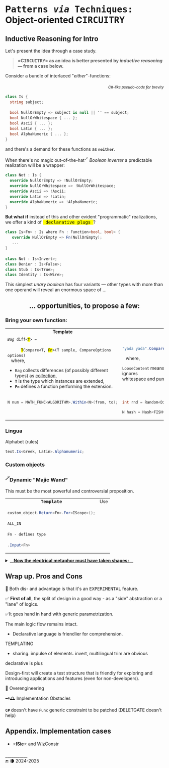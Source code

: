 # P<samp>atterns _via_ Techniques:</samp> Object-oriented C<samp>IRCUITRY</samp>

## Inductive Reasoning for Intro

Let's present the idea through a case study.

> __«C<samp>IRCUITRY</samp>» as an idea is better presented by _inductive reasoning_ &mdash; from a case below.__

Consider a bundle of interlaced "_either_"-functions:

<div align="right"><sub><i>C#-like pseudo-code for brevity</i></sub></div>

```csharp
class Is {
  string subject;

  bool NullOrEmpty => subject is null || '' == subject;
  bool NullOrWhitespace { ... };
  bool Ascii { ... };
  bool Latin { ... };
  bool AlphaNumeric { ... };
}

```

and there's a demand for these functions as **`neither`**.

When there's no magic out-of-the-hat<sup>🪄</sup> _Boolean Inverter_ a predictable realization will be a wrapper:

```csharp
class Not : Is {
  override NullOrEmpty => !NullOrEmpty;
  override NullOrWhitespace => !NullOrWhitespace;
  override Ascii => !Ascii;
  override Latin => !Latin;
  override AlphaNumeric => !AlphaNumeric;
}
```

**But what if** instead of this and other evident "programmatic" realizations, we offer a kind of <samp><mark>&thinsp;declarative plugs&thinsp;</mark></samp>?

```csharp
class Is<Fn> : Is where Fn : Function<bool, bool> {
   override NullOrEmpty => Fn(NullOrEmpty);
   ...
}

class Not : Is<Invert>;
class Denier : Is<False>;
class Stub : Is<True>;
class Identity : Is<Wire>; 

```

This simplest _unary boolean_ has four variants &mdash; other types with more than one operand will reveal an enormous space of ... 

<h2 align="center">... opportunities, to propose a few:</h2>

### Bring your own function:

<table><tr></tr><tr align="center"><td><b>Template</b></td><td><b>Use</b></td></tr><tr valign="top"><td>
    <code><i>Bag</i> diff&lt;<b><mark>T</mark></b>&gt; = <br />&nbsp;&nbsp;&nbsp;&nbsp;
      <mark>T</mark>Compare&lt;T, <mark>Fn</mark>&gt;(<b><mark></mark>T</b> sample, CompareOptions options)</code><br />
&nbsp;&nbsp;&nbsp;where,
<ul>
<li><code>Bag</code> collects differences (of possibly different types) as <a href="../../../../src/TuttiFrutti/AbcStructTests/Heaps">collection</a>,</li>
<li><code><b>T</b></code> is the type which instances are extended,</li>
<li><code><b>Fn</b></code> defines a function performing the extension.</li>
  </ul>
</td><td>

```csharp

"yada yada".Compare<LooseContent>("blah blah");

```

&nbsp;&nbsp;&nbsp;where,

`LooseContent` means a compare function that ignores\
whitespace and punctuation 

</td><tr></tr><tr valign="top"><td>

```csharp
N num = MATH_FUNC<ALGORITHM>.Within<N>(from, to);
```

</td><td>

```csharp
int rnd = Random<DiceRole>.Within(1, 6);
```

```csharp
N hash = Hash<FISH>.Within<N>(from, to);
```

</td>
</tr></table>

### Lingua

Alphabet (rules)

```csharp
text.Is<Greek, Latin>.Alphanumeric;
```

### Custom objects

### <sup>🪄</sup>Dynamic "Majic Wand"

This must be the most powerful and controversial proposition.

<table><tr></tr><tr align="center"><td><samp><b>Template</b></samp></td><td>Use</td></tr><tr valign="top"><td>

```csharp
custom_object.Return<Fn>.For<IScope>();

ALL_IN

Fn - defines type

.Input<Fn>

```

</td><td>
  
</td></tr></table>

<details><summary><a id="why-circuitry" /><ins>&nbsp;&nbsp;&nbsp;<b>Now the electrical metaphor must have taken shapes&thinsp;:</b>&nbsp;&nbsp;&nbsp;</ins></summary>

<table><tr valign="top"><td width="40%"><picture><img alt="&nbsp;electrical circuit collage" src="../../../_rsc/img/illus/Circuitry.jpg" /></picture></td>
<td>
  <p>You may have already grasped the similarities of the proposed solution to electric and electronic circuits and boards.</p>
  <ul>
  <li><code>Booleans</code> match logic gates .</li>
  <li><code>Numbers</code> &mdash; digital circuits.</li>
   <li><code>string</code> and classes are analogue electronics.</li>
  </ul>
  <p>Generic "markup" is like plugging elements on IO or onto circuits of a functional plate: direct, chaining, cascading, ...</p>

Classes are PLATES to make BOARDS.
  
  <p>And the running code is the current. We are back to the roots (of machine language).</p>
</td>
</tr></table>

\___________</details>

## Wrap up. Pros and Cons

🧩 Both dis- and advantage is that it's an <samp>EXPERIMENTAL</samp> feature.

✅ **First of all**, the split of design in a good way - as a "side" abstraction or a "lane" of logics.

✅It goes hand in hand with generic parametrization.

The main logic flow remains intact.

+ Declarative language is friendlier for comprehension.

TEMPLATING 

+ sharing. impulse of elements. invert, multilingual trim are obvious

declarative is plus

Design-first will create a test structure that is friendly for exploring and introducing applications and features (even for non-developers).

🛑 Overengineering

🗝️🕰️ Implementation Obstacles 

**`C#`** doesn't have `Func` generic constraint to be patched
 (DELETGATE doesn't help)


## Appendix. Implementation cases

* [⭐**ISie**⭐](../../../README+/parts/_ext/ISie/README.md) and WizConstr

\___________\
🔚 🌘 2024-2025
